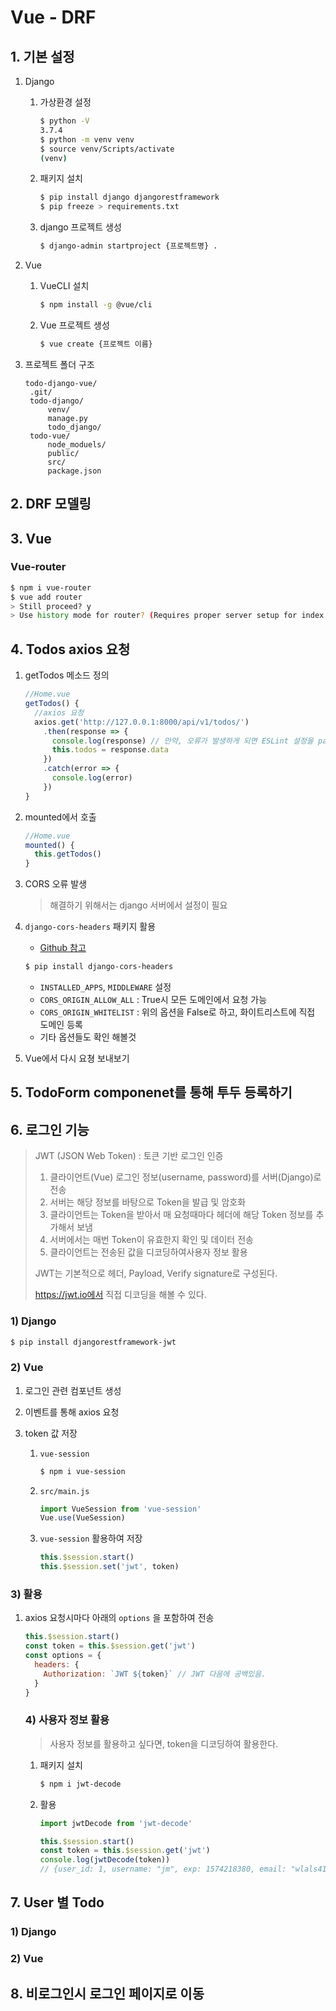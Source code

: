 # Vue - DRF

## 1. 기본 설정

1. Django

   1. 가상환경 설정

      ```bash
      $ python -V
      3.7.4
      $ python -m venv venv
      $ source venv/Scripts/activate
      (venv)
      ```

   2. 패키지 설치

      ```bash
      $ pip install django djangorestframework
      $ pip freeze > requirements.txt
      ```

   3. django 프로젝트 생성

      ```bash
      $ django-admin startproject {프로젝트명} .
      ```

      

2. Vue

   1. VueCLI 설치

      ```bash
      $ npm install -g @vue/cli
      ```

   2. Vue 프로젝트 생성

      ```bash
      $ vue create {프로젝트 이름}
      ```

3. 프로젝트 폴더 구조

   ```
   todo-django-vue/
   	.git/
   	todo-django/
   		venv/
   		manage.py
   		todo_django/
   	todo-vue/
   		node_moduels/
   		public/
   		src/
   		package.json
   ```



## 2. DRF 모델링

## 3. Vue

### Vue-router

```bash
$ npm i vue-router
$ vue add router
> Still proceed? y
> Use history mode for router? (Requires proper server setup for index fallback in production) y
```

## 4. Todos axios 요청

1. getTodos 메소드 정의

   ```javascript
   //Home.vue
   getTodos() {
     //axios 요청
     axios.get('http://127.0.0.1:8000/api/v1/todos/')
       .then(response => {
         console.log(response) // 만약, 오류가 발생하게 되면 ESLint 설정을 package.json을 추가!
         this.todos = response.data
       })
       .catch(error => {
         console.log(error)
       })
   }
   ```

2. mounted에서 호출

   ```javascript
   //Home.vue
   mounted() {
     this.getTodos()
   }
   ```

3. CORS 오류 발생

   > 해결하기 위해서는 django 서버에서 설정이 필요

4. `django-cors-headers` 패키지 활용

   * [Github 참고](https://github.com/adamchainz/django-cors-headers)

   ```bash
   $ pip install django-cors-headers
   ```

   * `INSTALLED_APPS`, `MIDDLEWARE` 설정
   * `CORS_ORIGIN_ALLOW_ALL` : True시 모든 도메인에서 요청 가능
   * `CORS_ORIGIN_WHITELIST` : 위의 옵션을 False로 하고, 화이트리스트에 직접 도메인 등록
   * 기타 옵션들도 확인 해볼것

5. Vue에서 다시 요쳥 보내보기

## 5. TodoForm componenet를 통해 투두 등록하기



## 6. 로그인 기능

> JWT (JSON Web Token) : 토큰 기반 로그인 인증
>
> 1. 클라이언트(Vue) 로그인 정보(username, password)를 서버(Django)로 전송
> 2. 서버는 해당 정보를 바탕으로 Token을 발급 및 암호화
> 3. 클라이언트는 Token을 받아서 매 요청때마다 헤더에 해당 Token 정보를 추가해서 보냄
> 4. 서버에서는 매번 Token이 유효한지 확인 및 데이터 전송
> 5. 클라이언트는 전송된 값을 디코딩하여사용자 정보 활용
>
> JWT는 기본적으로 헤더, Payload, Verify signature로 구성된다.
>
> https://jwt.io에서 직접 디코딩을 해볼 수 있다.

### 1) Django

```bash
$ pip install djangorestframework-jwt
```

### 2) Vue

1. 로그인 관련 컴포넌트 생성

2. 이벤트를 통해 axios 요청

3. token 값 저장

   1. `vue-session`

      ```bash
      $ npm i vue-session
      ```

   2. `src/main.js`

      ```javascript
      import VueSession from 'vue-session'
      Vue.use(VueSession)
      ```

   3. `vue-session`  활용하여 저장

      ```javascript
      this.$session.start()
      this.$session.set('jwt', token)
      ```


### 3) 활용

1. axios 요청시마다 아래의 `options` 을 포함하여 전송

   ```javascript
   this.$session.start()
   const token = this.$session.get('jwt')
   const options = {
     headers: {
       Authorization: `JWT ${token}` // JWT 다음에 공백있음.
     }
   }
   ```

   ### 4) 사용자 정보 활용

   > 사용자 정보를 활용하고 싶다면, token을 디코딩하여 활용한다.

   1. 패키지 설치

      ```bash
      $ npm i jwt-decode
      ```

   2. 활용

      ```javascript
      import jwtDecode from 'jwt-decode'
      
      this.$session.start()
      const token = this.$session.get('jwt')
      console.log(jwtDecode(token))
      // {user_id: 1, username: "jm", exp: 1574218380, email: "wlals41189@gmail.com"}
      ```

      

## 7. User 별 Todo

### 1) Django

### 2) Vue



## 8. 비로그인시 로그인 페이지로 이동



